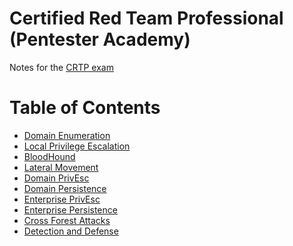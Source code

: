 # Certified Red Team Professional (Pentester Academy)

Notes for the [CRTP exam](https://www.pentesteracademy.com/activedirectorylab)

Table of Contents
=================

 * [Domain Enumeration](#-Domain-Enumeration)
 * [Local Privilege Escalation](#-lpe)
 * [BloodHound](#-bloodhound)
 * [Lateral Movement](#lateral-movement)
 * [Domain PrivEsc](#-domain-privesc)
 * [Domain Persistence](#-domain-persistence)
 * [Enterprise PrivEsc](#-privesc-enterprise)
 * [Enterprise Persistence](#-enterprise-persistence)
 * [Cross Forest Attacks](#-cross-forest-attack)
 * [Detection and Defense](#-detection-and-defense)
